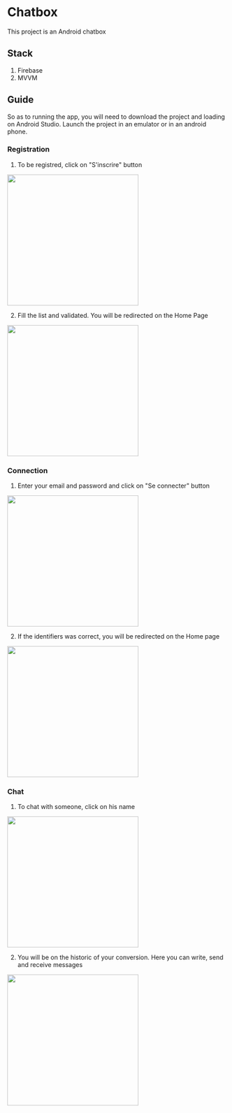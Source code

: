 # Chatbox

This project is an Android chatbox


## Stack

1. Firebase
2. MVVM


## Guide
So as to running the app, you will need to download the project and loading on Android Studio. Launch the project in an emulator or in an android phone.


### Registration
1. To be registred, click on "S'inscrire" button
<img src="img/Connection.jpg" width="300">

2. Fill the list and validated. You will be redirected on the Home Page
<img src="img/Registration.jpg" width="300">


### Connection
1. Enter your email and password and click on "Se connecter" button 
<img src="img/Connection.jpg" width="300">

2. If the identifiers was correct, you will be redirected on the Home page
<img src="img/Home_page.jpg" width="300">


### Chat
1. To chat with someone, click on his name
<img src="img/Home_page.jpg" width="300">

2. You will be on the historic of your conversion. Here you can write, send and receive messages
<img src="img/Chat.jpg" width="300">

